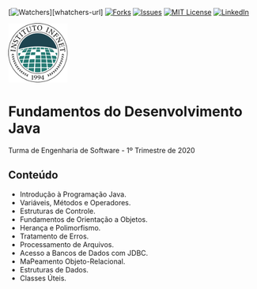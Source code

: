 [![Watchers][watchers-shield]][whatchers-url]
[![Forks][forks-shield]][forks-url]
[![Issues][issues-shield]][issues-url]
[![MIT License][license-shield]][license-url]
[![LinkedIn][linkedin-shield]][linkedin-url]

![Logo do Infnet](/imagens/logo.png)

# Fundamentos do Desenvolvimento Java
Turma de Engenharia de Software - 1º Trimestre de 2020

## Conteúdo
* Introdução à Programação Java.
* Variáveis, Métodos e Operadores.
* Estruturas de Controle.
* Fundamentos de Orientação a Objetos.
* Herança e Polimorfismo.
* Tratamento de Erros.
* Processamento de Arquivos.
* Acesso a Bancos de Dados com JDBC.
* MaPeamento Objeto-Relacional.
* Estruturas de Dados.
* Classes Úteis.

[forks-shield]: https://img.shields.io/github/forks/armeniocardoso/20GRPEDS01BDJ101
[forks-url]: https://github.com/armeniocardoso/20GRPEDS01BDJ101/forks

[watchers-shield]: https://img.shields.io/github/watchers/armeniocardoso/20GRPEDS01BDJ101
[watchers-url]: https://github.com/armeniocardoso/20GRPEDS01BDJ101/watchers

[issues-shield]: https://img.shields.io/github/issues/armeniocardoso/20GRPEDS01BDJ101
[issues-url]: https://github.com/armeniocardoso/20GRPEDS01BDJ101/issues

[license-shield]: https://img.shields.io/github/license/armeniocardoso/20GRPEDS01BDJ101
[license-url]: https://github.com/armeniocardoso/20GRPEDS01BDJ101/blob/master/LICENSE.txt

[linkedin-shield]: https://img.shields.io/badge/-LinkedIn-black.svg?style=flat-square&logo=linkedin&colorB=555
[linkedin-url]: https://linkedin.com/in/armeniocardoso
